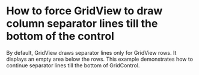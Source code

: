 # How to force GridView to draw column separator lines till the bottom of the control


<p>By default, GridView draws separator lines only for GridView rows. It displays an empty area below the rows. This example demonstrates how to continue separator lines till the bottom of GridControl.</p>

<br/>


